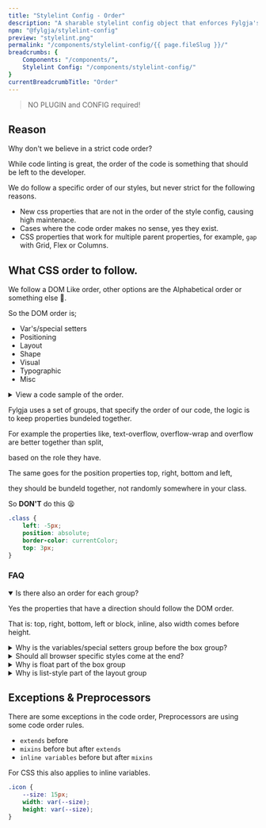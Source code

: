 ```yaml
---
title: "Stylelint Config - Order"
description: "A sharable stylelint config object that enforces Fylgja's CSS order rules."
npm: "@fylgja/stylelint-config"
preview: "stylelint.png"
permalink: "/components/stylelint-config/{{ page.fileSlug }}/"
breadcrumbs: {
    Components: "/components/",
    Stylelint Config: "/components/stylelint-config/"
}
currentBreadcrumbTitle: "Order"
---
```


> NO PLUGIN and CONFIG required!

## Reason

Why don't we believe in a strict code order?

While code linting is great,
the order of the code is something that should be left to the developer.

We do follow a specific order of our styles,
but never strict for the following reasons.

- New css properties that are not in the order of the style config,
  causing high maintenace.
- Cases where the code order makes no sense, yes they exist.
- CSS properties that work for multiple parent properties,
  for example, `gap` with Grid, Flex or Columns.

## What CSS order to follow.

We follow a DOM Like order, other options are the Alphabetical order or something else 🤷‍.

So the DOM order is;

* Var's/special setters
* Positioning
* Layout
* Shape
* Visual
* Typographic
* Misc

<details class="faq-panel"><summary>View a code sample of the order.</summary>

```scss
.order-example {
    // var's/special setters
    --color-theme: rebeccapurple;
    content: attr();
    counter-reset: section;
    counter-increment: section;
    quotes: '"' '"' "'" "'";
    // Positioning
    box-sizing: border-box;
    position: absolute;
    right: 0;
    // Layout
    display: block;
    float: left;
    grid-column: span 2;
    flex-flow: row wrap;
    justify-content: center;
    align-items: center;
    table-layout: fixed;
    // Shape
    width: auto;
    max-width: 100%;
    min-width: 100%;
    height: auto;
    clip-path: circle();
    shape-outside: img();
    margin: auto;
    padding: 0;
    border-radius: 50%;
    border: 1px solid currentColor;
    box-shadow: 0 0 0 #fff2;
    outline: none;
    // Visual
    background-color: #eee;
    color: #333;
    fill: currentColor; // svg
    stroke: currentColor; // svg
    // Typographic
    font-family: system-ui, sans-serif;
    font-size: 1em;
    font-weight: 500;
    text-align: center;
    vertical-align: middle;
    white-space: pre;
    hyphens: auto;
    overflow-wrap: break-word;
    // Misc
    transform: scaleX(1);
    opacity: 1;
    animation: 3s infinite;
    transition: transform 0.2s linear;
    appearance: none;
    overflow: visible;
    cursor: pointer;
    -webkit-tap-highlight-color: transparent;
}
```

</details>

Fylgja uses a set of groups, that specify the order of our code, the logic is to keep properties bundeled together.

For example the properties like, text-overflow, overflow-wrap and overflow are better together than split,

based on the role they have.

The same goes for the position properties top, right, bottom and left,

they should be bundeld together, not randomly somewhere in your class.

So **DON'T** do this 😫

```css
.class {
    left: -5px;
    position: absolute;
    border-color: currentColor;
    top: 3px;
}
```

### FAQ

<details open class="faq-panel"><summary>Is there also an order for each group?</summary>

Yes the properties that have a direction should follow the DOM order.

That is: top, right, bottom, left or block, inline, also width comes before height.

</details>

<details class="faq-panel"><summary>Why is the variables/special setters group before the box group?</summary>

The properties in this group are specifically used to set values.

CSS variables should always come before all, similar to SCSS variables.

Other properties are used to set values used by the content property.

</details>

<details class="faq-panel"><summary>Should all browser specific styles come at the end?</summary>

That depends on the style.

Browsers prefixes should be avoided!
Use [autoprefixer](https://github.com/postcss/autoprefixer) instead.

But if they are needed,
and they it only exist for 1 specific brower,
then _Yes_ but that property should come at the end.

</details>

<details class="faq-panel"><summary>Why is float part of the box group</summary>

Float moves the box, like position, while flex and grid move the children.

</details>

<details class="faq-panel"><summary>Why is list-style part of the layout group</summary>

Not really sure.
Still working out the best position for it.

Momentarily Fylgja is using the default order used by Chrome and Firefox.

Another reason is that the `display` property can have the value `list-item`.

_Suggestions are welcome_

</details>

## Exceptions & Preprocessors

There are some exceptions in the code order, Preprocessors are using some code order rules.

- `extends` before
- `mixins` before but after `extends`
- `inline variables` before but after `mixins`

For CSS this also applies to inline variables.

```css
.icon {
    --size: 15px;
    width: var(--size);
    height: var(--size);
}
```
